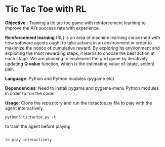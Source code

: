# Tic Tac Toe with RL

**Objective** : Training a tic tac toe game with reinforcement learning to improve the AI’s success rate with experience.

**Reinforcement learning** (RL) is an area of machine learning concerned with how software agents ought to take actions in an environment in order to maximize the notion of cumulative reward. By exploring its environment and exploiting the most rewarding steps, it learns to choose the best action at each stage.
We are planning to implement the grid game by iteratively updating **Q value** function, which is the estimating value of (state, action) pair.

**Language**: Python and Python modules (pygame etc)

**Dependencies**: Need to install pygame and pygame-menu Python modules in order to run the code.

**Usage**: Clone the repository and run the tictactoe.py file to play with the agent interactively.

```python3 tictactoe.py -t```

to train the agent before playing

~~~python3 tictactoe.py~~~

to play interactively
